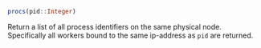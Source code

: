 ```julia
procs(pid::Integer)
```

Return a list of all process identifiers on the same physical node. Specifically all workers bound to the same ip-address as `pid` are returned.
